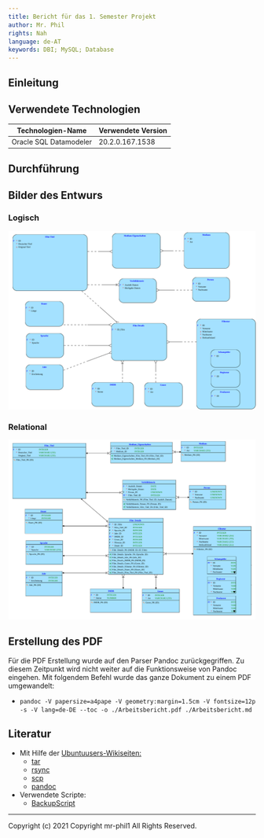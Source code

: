 ```yaml
---
title: Bericht für das 1. Semester Projekt
author: Mr. Phil
rights: Nah
language: de-AT
keywords: DBI; MySQL; Database
---
```

## Einleitung


## Verwendete Technologien
Technologien-Name | Verwendete Version
------------ | -------------
Oracle SQL Datamodeler  | 20.2.0.167.1538


## Durchführung




## Bilder des Entwurs

### Logisch
![Logisches Design](https://raw.githubusercontent.com/Mr-Phil1/DBI-ProjektSem1/main/Bilder/Logical.svg)
### Relational
![Relationales Design](https://raw.githubusercontent.com/Mr-Phil1/DBI-ProjektSem1/main/Bilder/Relational_1.svg)

## Erstellung des PDF
Für die PDF Erstellung wurde auf den Parser Pandoc zurückgegriffen. Zu diesem Zeitpunkt wird nicht weiter auf die Funktionsweise von Pandoc eingehen. Mit folgendem Befehl wurde das ganze Dokument zu einem PDF umgewandelt:

* `pandoc -V papersize=a4pape -V geometry:margin=1.5cm -V fontsize=12p -s -V lang=de-DE --toc -o ./Arbeitsbericht.pdf ./Arbeitsbericht.md`


## Literatur

* Mit Hilfe der [Ubuntuusers-Wikiseiten:](https://wiki.ubuntuusers.de)
  * [tar](https://wiki.ubuntuusers.de/tar/)
  * [rsync](https://wiki.ubuntuusers.de/rsync/)
  * [scp](https://wiki.ubuntuusers.de/SSH/#scp)
  * [pandoc](https://wiki.ubuntuusers.de/Pandoc/)
* Verwendete Scripte:
  * [BackupScript](https://gitlab.com/Mr-Phil1/schule/-/blob/master/Linux-Script/2020-12-15/backupScript.bash)

---

Copyright (c) 2021 Copyright mr-phil1 All Rights Reserved.
